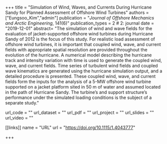 +++
title = "Simulation of Wind, Waves, and Currents During Hurricane Sandy for Planned Assessment of Offshore Wind Turbines"
authors = ["Eungsoo_Kim","admin"]
publication = "*Journal of Offshore Mechanics and Arctic Engineering*, 141(6)"
publication_types = 2 # 2: journal
date = "2019-12-01"
abstract= "The simulation of wind and wave fields for the evaluation of jacket-supported offshore wind turbines during Hurricane Sandy of 2012 is the focus of this study. For realistic load assessment of offshore wind turbines, it is important that coupled wind, wave, and current fields with appropriate spatial resolution are provided throughout the evolution of the hurricane. A numerical model describing the hurricane track and intensity variation with time is used to generate the coupled wind, wave, and current fields. Time series of turbulent wind fields and coupled wave kinematics are generated using the hurricane simulation output, and a detailed procedure is presented. These coupled wind, wave, and current fields form the inputs for the analysis of a 5-MW offshore wind turbine supported on a jacket platform sited in 50 m of water and assumed located in the path of Hurricane Sandy. The turbine’s and support structure’s performance under the simulated loading conditions is the subject of a separate study."

url_code = ""
url_dataset = ""
url_pdf = ""
url_project = ""
url_slides = ""
url_video = ""

[[links]]
    name = "URL"
    url = "https://doi.org/10.1115/1.4043777"

+++
